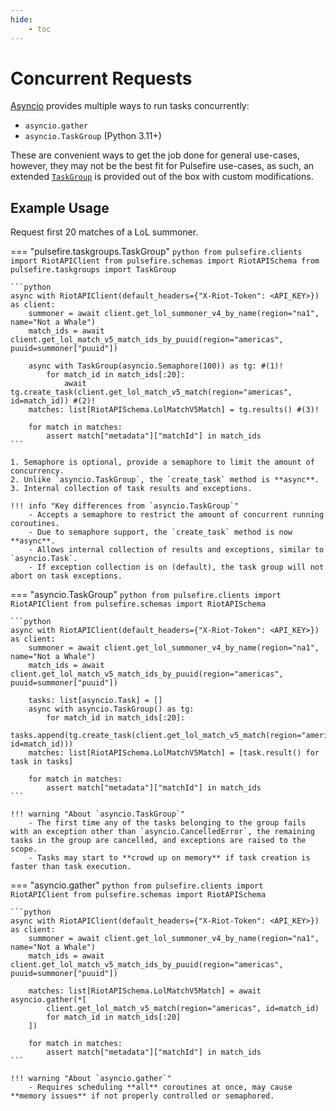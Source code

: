 ```yaml
---
hide:
    - toc
---
```


# Concurrent Requests

[Asyncio](https://docs.python.org/3/library/asyncio-task.html) provides multiple ways to run tasks concurrently:

- `asyncio.gather`
- `asyncio.TaskGroup` (Python 3.11+)

These are convenient ways to get the job done for general use-cases, however, they may not be the best fit for Pulsefire use-cases, as such, an extended [`TaskGroup`](../../reference/utilities/task-group.md) is provided out of the box with custom modifications.

## Example Usage

Request first 20 matches of a LoL summoner.

=== "pulsefire.taskgroups.TaskGroup"
    ```python
    from pulsefire.clients import RiotAPIClient
    from pulsefire.schemas import RiotAPISchema
    from pulsefire.taskgroups import TaskGroup
    ```

    ```python
    async with RiotAPIClient(default_headers={"X-Riot-Token": <API_KEY>}) as client:
        summoner = await client.get_lol_summoner_v4_by_name(region="na1", name="Not a Whale")
        match_ids = await client.get_lol_match_v5_match_ids_by_puuid(region="americas", puuid=summoner["puuid"])

        async with TaskGroup(asyncio.Semaphore(100)) as tg: #(1)!
            for match_id in match_ids[:20]:
                await tg.create_task(client.get_lol_match_v5_match(region="americas", id=match_id)) #(2)!
        matches: list[RiotAPISchema.LolMatchV5Match] = tg.results() #(3)!

        for match in matches:
            assert match["metadata"]["matchId"] in match_ids
    ```

    1. Semaphore is optional, provide a semaphore to limit the amount of concurrency.
    2. Unlike `asyncio.TaskGroup`, the `create_task` method is **async**.
    3. Internal collection of task results and exceptions.

    !!! info "Key differences from `asyncio.TaskGroup`"
        - Accepts a semaphore to restrict the amount of concurrent running coroutines.
        - Due to semaphore support, the `create_task` method is now **async**.
        - Allows internal collection of results and exceptions, similar to `asyncio.Task`.
        - If exception collection is on (default), the task group will not abort on task exceptions.


=== "asyncio.TaskGroup"
    ```python
    from pulsefire.clients import RiotAPIClient
    from pulsefire.schemas import RiotAPISchema
    ```

    ```python
    async with RiotAPIClient(default_headers={"X-Riot-Token": <API_KEY>}) as client:
        summoner = await client.get_lol_summoner_v4_by_name(region="na1", name="Not a Whale")
        match_ids = await client.get_lol_match_v5_match_ids_by_puuid(region="americas", puuid=summoner["puuid"])

        tasks: list[asyncio.Task] = []
        async with asyncio.TaskGroup() as tg:
            for match_id in match_ids[:20]:
                tasks.append(tg.create_task(client.get_lol_match_v5_match(region="americas", id=match_id)))
        matches: list[RiotAPISchema.LolMatchV5Match] = [task.result() for task in tasks]

        for match in matches:
            assert match["metadata"]["matchId"] in match_ids
    ```

    !!! warning "About `asyncio.TaskGroup`"
        - The first time any of the tasks belonging to the group fails with an exception other than `asyncio.CancelledError`, the remaining tasks in the group are cancelled, and exceptions are raised to the scope.
        - Tasks may start to **crowd up on memory** if task creation is faster than task execution.


=== "asyncio.gather"
    ```python
    from pulsefire.clients import RiotAPIClient
    from pulsefire.schemas import RiotAPISchema
    ```

    ```python
    async with RiotAPIClient(default_headers={"X-Riot-Token": <API_KEY>}) as client:
        summoner = await client.get_lol_summoner_v4_by_name(region="na1", name="Not a Whale")
        match_ids = await client.get_lol_match_v5_match_ids_by_puuid(region="americas", puuid=summoner["puuid"])

        matches: list[RiotAPISchema.LolMatchV5Match] = await asyncio.gather(*[
            client.get_lol_match_v5_match(region="americas", id=match_id)
            for match_id in match_ids[:20]
        ])

        for match in matches:
            assert match["metadata"]["matchId"] in match_ids
    ```

    !!! warning "About `asyncio.gather`"
        - Requires scheduling **all** coroutines at once, may cause **memory issues** if not properly controlled or semaphored.
